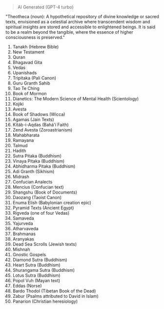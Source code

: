 > AI Generated (GPT-4 turbo)

"Theotheca (noun): A hypothetical repository of divine knowledge or sacred texts, envisioned as a celestial archive where transcendent wisdom and spiritual insights are stored and accessible to enlightened beings. It is said to be a realm beyond the tangible, where the essence of higher consciousness is preserved."

  

1. Tanakh (Hebrew Bible)
2. New Testament
3. Quran
4. Bhagavad Gita
5. Vedas
6. Upanishads
7. Tripitaka (Pali Canon)
8. Guru Granth Sahib
9. Tao Te Ching
10. Book of Mormon
11. Dianetics: The Modern Science of Mental Health (Scientology)
12. Kojiki
13. Avesta
14. Book of Shadows (Wicca)
15. Agamas (Jain Texts)
16. Kitáb-i-Aqdas (Bahá'í Faith)
17. Zend Avesta (Zoroastrianism)
18. Mahabharata
19. Ramayana
20. Talmud
21. Hadith
22. Sutra Pitaka (Buddhism)
23. Vinaya Pitaka (Buddhism)
24. Abhidharma Pitaka (Buddhism)
25. Adi Granth (Sikhism)
26. Midrash
27. Confucian Analects
28. Mencius (Confucian text)
29. Shangshu (Book of Documents)
30. Daozang (Taoist Canon)
31. Enuma Elish (Babylonian creation epic)
32. Pyramid Texts (Ancient Egypt)
33. Rigveda (one of four Vedas)
34. Samaveda
35. Yajurveda
36. Atharvaveda
37. Brahmanas
38. Aranyakas
39. Dead Sea Scrolls (Jewish texts)
40. Mishnah
41. Gnostic Gospels
42. Diamond Sutra (Buddhism)
43. Heart Sutra (Buddhism)
44. Shurangama Sutra (Buddhism)
45. Lotus Sutra (Buddhism)
46. Popol Vuh (Mayan text)
47. Eddas (Norse)
48. Bardo Thodol (Tibetan Book of the Dead)
49. Zabur (Psalms attributed to David in Islam)
50. Panarion (Christian heresiology)